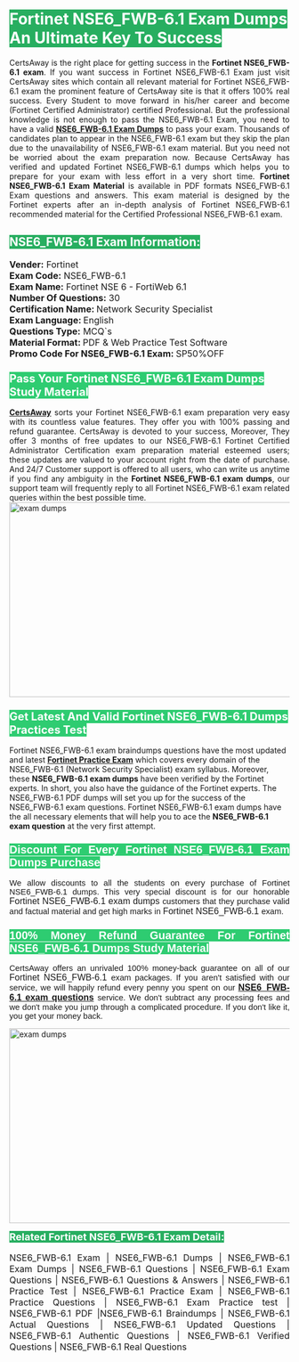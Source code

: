 <h1><span style="color:#ffffff"><strong><span style="background-color:#27ae60">Fortinet NSE6_FWB-6.1 Exam Dumps An Ultimate Key To Success</span></strong></span></h1> <div style="text-align:justify">CertsAway is the right place for getting success in the <strong>Fortinet NSE6_FWB-6.1 exam</strong>. If you want success in Fortinet NSE6_FWB-6.1 Exam just visit CertsAway sites which contain all relevant material for Fortinet NSE6_FWB-6.1 exam the prominent feature of CertsAway site is that it offers 100% real success. Every Student to move forward in his/her career and become (Fortinet Certified Administrator) certified Professional. But the professional knowledge is not enough to pass the NSE6_FWB-6.1 Exam, you need to have a valid <a href="https://www.certsaway.com/fortinet/nse6_fwb-6.1-exam-dumps"><strong>NSE6_FWB-6.1 Exam Dumps</strong></a> to pass your exam. Thousands of candidates plan to appear in the NSE6_FWB-6.1 exam but they skip the plan due to the unavailability of NSE6_FWB-6.1 exam material. But you need not be worried about the exam preparation now. Because CertsAway has verified and updated Fortinet NSE6_FWB-6.1 dumps which helps you to prepare for your exam with less effort in a very short time. <strong>Fortinet NSE6_FWB-6.1 Exam Material</strong> is available in PDF formats NSE6_FWB-6.1 Exam questions and answers. This exam material is designed by the Fortinet experts after an in-depth analysis of Fortinet NSE6_FWB-6.1 recommended material for the Certified Professional NSE6_FWB-6.1 exam.</div> <h2 style="text-align:justify"><span style="color:#ffffff"><span style="background-color:#27ae60">NSE6_FWB-6.1 Exam Information:</span></span></h2> <p><span style="font-size:16px"><strong>Vender:</strong> Fortinet<br /> <strong>Exam Code:</strong> NSE6_FWB-6.1<br /> <strong>Exam Name:</strong> Fortinet NSE 6 - FortiWeb 6.1<br /> <strong>Number Of Questions:</strong> 30<br /> <strong>Certification Name: </strong>Network Security Specialist<br /> <strong>Exam Language: </strong>English<br /> <strong>Questions Type:</strong> MCQ`s<br /> <strong>Material Format: </strong>PDF & Web Practice Test Software<br /> <strong>Promo Code For NSE6_FWB-6.1 Exam: </strong>SP50%OFF</span></p> <h3><span style="font-size:20px"><span style="color:#ffffff"><strong><span style="background-color:#2ecc71">Pass Your Fortinet NSE6_FWB-6.1 Exam Dumps Study Material</span></strong></span></span></h3> <div style="text-align:justify"><a href=" https://www.certsaway.com/"><strong>CertsAway</strong></a> sorts your Fortinet NSE6_FWB-6.1 exam preparation very easy with its countless value features. They offer you with 100% passing and refund guarantee. CertsAway is devoted to your success, Moreover, They offer 3 months of free updates to our NSE6_FWB-6.1 Fortinet Certified Administrator Certification exam preparation material esteemed users; these updates are valued to your account right from the date of purchase. And 24/7 Customer support is offered to all users, who can write us anytime if you find any ambiguity in the <strong>Fortinet NSE6_FWB-6.1 exam dumps</strong>, our support team will frequently reply to all Fortinet NSE6_FWB-6.1 exam related queries within the best possible time.</div> <div style="text-align:justify"> </div> <div style="text-align:justify"><a href="https://www.certsaway.com/fortinet/nse6_fwb-6.1-exam-dumps" rel="no-follow"><img alt="exam dumps" src="https://www.certcollections.com/uploads/content/certsaway.png" style="height:350px; width:750px" /></a></div> <h3><span style="font-size:20px"><span style="color:#ffffff"><strong><span style="background-color:#2ecc71">Get Latest And Valid Fortinet NSE6_FWB-6.1 Dumps Practices Test</span></strong></span></span></h3> <p>Fortinet NSE6_FWB-6.1 exam braindumps questions have the most updated and latest <a href="https://www.certsaway.com/fortinet-questions"><strong>Fortinet Practice Exam</strong></a> which covers every domain of the NSE6_FWB-6.1 (Network Security Specialist) exam syllabus. Moreover, these <strong>NSE6_FWB-6.1 exam dumps</strong> have been verified by the Fortinet experts. In short, you also have the guidance of the Fortinet experts. The NSE6_FWB-6.1 PDF dumps will set you up for the success of the NSE6_FWB-6.1 exam questions. Fortinet NSE6_FWB-6.1 exam dumps have the all necessary elements that will help you to ace the <strong>NSE6_FWB-6.1 exam question</strong> at the very first attempt.</p> <h3 style="text-align:justify"><span style="font-size:20px"><span style="color:#ffffff"><strong><span style="font-family:Calibri,sans-serif"><span style="background-color:#2ecc71">Discount For Every </span><span style="background-color:#2ecc71">Fortinet NSE6_FWB-6.1 Exam</span><span style="background-color:#2ecc71"> Dumps Purchase</span></span></strong></span></span></h3> <div style="text-align:justify"> <p><span style="font-size:11pt"><span style="font-family:Calibri,sans-serif">We allow discounts to all the students on every purchase of Fortinet NSE6_FWB-6.1 dumps. This very special discount is for our honorable <span style="font-size:12.0pt"><span style="background-color:white">Fortinet NSE6_FWB-6.1 exam dumps </span></span>customers that they purchase valid and factual material and get high marks in <span style="font-size:12.0pt"><span style="background-color:white">Fortinet NSE6_FWB-6.1 </span></span>exam. </span></span></p> <h3><span style="font-size:20px"><span style="color:#ffffff"><strong><span style="font-family:Calibri,sans-serif"><span style="background-color:#2ecc71">100% Money Refund Guarantee For </span><span style="background-color:#2ecc71">Fortinet NSE6_FWB-6.1 Dumps Study Material</span></span></strong></span></span></h3> <p><span style="font-size:11pt"><span style="font-family:Calibri,sans-serif">CertsAway offers an unrivaled 100% money-back guarantee on all of our <span style="font-size:12.0pt"><span style="background-color:white">Fortinet NSE6_FWB-6.1 </span></span>exam packages. If you aren't satisfied with our service, we will happily refund every penny you spent on our <span style="font-size:12.0pt"><span style="background-color:white"><a href="https://www.certsaway.com/fortinet/nse6_fwb-6.1-exam-dumps"><strong>NSE6_FWB-6.1 exam questions</strong></a> </span></span>service. We don't subtract any processing fees and we don't make you jump through a complicated procedure. If you don't like it, you get your money back.</span></span></p> <p><a href="https://www.certsaway.com/fortinet/nse6_fwb-6.1-exam-dumps" rel="no-follow"><img alt="exam dumps" src="https://www.certcollections.com/uploads/content/certsaway_(2)2.png" style="height:350px; width:750px" /></a></p> <p><span style="color:#ffffff"><strong><span style="font-size:18px"><span style="background-color:#27ae60">Related Fortinet NSE6_FWB-6.1 Exam Detail:</span></span></strong></span><br /> <br /> <span style="font-size:16px">NSE6_FWB-6.1 Exam | NSE6_FWB-6.1 Dumps | NSE6_FWB-6.1 Exam Dumps | NSE6_FWB-6.1 Questions | NSE6_FWB-6.1 Exam Questions | NSE6_FWB-6.1 Questions & Answers | NSE6_FWB-6.1 Practice Test | NSE6_FWB-6.1 Practice Exam | NSE6_FWB-6.1 Practice Questions | NSE6_FWB-6.1 Exam Practice test | NSE6_FWB-6.1 PDF |NSE6_FWB-6.1 Braindumps | NSE6_FWB-6.1 Actual Questions | NSE6_FWB-6.1 Updated Questions | NSE6_FWB-6.1 Authentic Questions | NSE6_FWB-6.1 Verified Questions | NSE6_FWB-6.1 Real Questions</span></p> </div>

